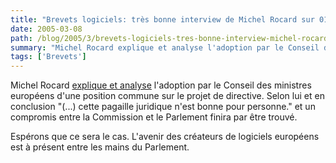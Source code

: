 ```yaml
---
title: "Brevets logiciels: très bonne interview de Michel Rocard sur 01net"
date: 2005-03-08
path: /blog/2005/3/brevets-logiciels-tres-bonne-interview-michel-rocard-01net
summary: "Michel Rocard explique et analyse l'adoption par le Conseil des ministres europ&#233;ens d'une position commune sur le projet de directive."
tags: ['Brevets']
---
```


Michel Rocard <a href="http://www.01net.com/article/268317.html">explique et
analyse</a> l'adoption par le Conseil des ministres europ&#233;ens d'une position 
commune sur le projet de directive. Selon lui et en conclusion "(...) cette 
pagaille juridique n'est bonne pour personne." et un compromis entre la 
Commission et le Parlement finira par &#234;tre trouv&#233;.

Esp&#233;rons que ce sera le cas. L'avenir des cr&#233;ateurs de logiciels europ&#233;ens est &#224; pr&#233;sent entre les mains du Parlement. 

